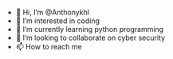 - 👋 Hi, I’m @Anthonykhl
- 👀 I’m interested in coding 
- 🌱 I’m currently learning python programming
- 💞️ I’m looking to collaborate on cyber security 
- 📫 How to reach me 

<!---
Anthonykhl/Anthonykhl is a ✨ special ✨ repository because its `README.md` (this file) appears on your GitHub profile.
You can click the Preview link to take a look at your changes.
--->
